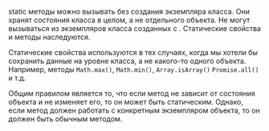 static методы можно вызывать без создания экземпляра класса. Они хранят состояния класса в целом, а не отдельного объекта. Не могут вызываться из экземпляров класса созданных с . Статические свойства и методы наследуются.

Статические свойства используются в тех случаях, когда мы хотели бы сохранить данные на уровне класса, а не какого-то одного объекта.
Например, методы `Math.max()`, `Math.min()`, `Array.isArray()` `Promise.all()` и т.д.

Общим правилом является то, что если метод не зависит от состояния объекта и не изменяет его, то он может быть статическим. Однако, если метод должен работать с конкретным экземпляром объекта, то он должен быть обычным методом.


